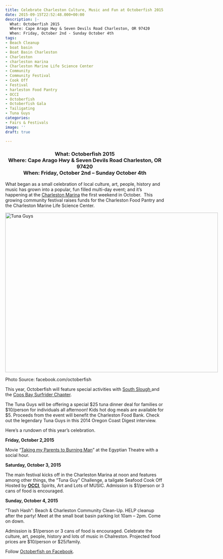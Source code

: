 ```yaml
---
title: Celebrate Charleston Culture, Music and Fun at Octoberfish 2015!
date: 2015-09-15T22:52:48.000+00:00
description: |-
  What: Octoberfish 2015
  Where: Cape Arago Hwy & Seven Devils Road Charleston, OR 97420
  When: Friday, October 2nd - Sunday October 4th
tags:
- Beach Cleanup
- boat basin
- Boat Basin Charleston
- Charleston
- charleston marina
- Charleston Marine Life Science Center
- Community
- Community Festival
- Cook Off
- Festival
- harleston Food Pantry
- OCCI
- Octoberfish
- Octoberfish Gala
- Tailigating
- Tuna Guys
categories:
- Fairs & Festivals
image: ''
draft: true

---
```

<h3 style="text-align: center;">
  What: Octoberfish 2015<br /> Where: Cape Arago Hwy & Seven Devils Road Charleston, OR 97420<br /> When: Friday, October 2nd &#8211; Sunday October 4th
</h3>

What began as a small celebration of local culture, art, people, history and music has grown into a popular, fun filled multi-day event; and it&#8217;s happening at the <a href="http://www.charlestonmarina.com/" target="_blank">Charleston Marina</a> the first weekend in October.  This growing community festival raises funds for the Charleston Food Pantry and the Charleston Marine Life Science Center.

<div id="attachment_67457" style="width: 684px" class="wp-caption aligncenter">
  <a href="https://www.facebook.com/octoberfish/photos_stream"><img class="wp-image-67457 size-large" src="/wp-content/uploads/2014/08/10633464_543026815841744_1924467679159170051_o-674x506.jpg" alt="Tuna Guys" width="674" height="506" srcset="/wp-content/uploads/2014/08/10633464_543026815841744_1924467679159170051_o-674x506.jpg 674w, /wp-content/uploads/2014/08/10633464_543026815841744_1924467679159170051_o-177x133.jpg 177w" sizes="(max-width: 674px) 100vw, 674px" /></a>
  
  <p class="wp-caption-text">
    Photo Source: facebook.com/octoberfish
  </p>
</div>

This year, Octoberfish will feature special activities with <a href="http://www.oregon.gov/DSL/SSNERR/Pages/index.aspx" target="_blank">South Slough </a>and the <a href="https://coosbay.surfrider.org/" target="_blank">Coos Bay Surfrider Chapter</a>.

The Tuna Guys will be offering a special $25 tuna dinner deal for families or $10/person for individuals all afternoon! Kids hot dog meals are available for $5. Proceeds from the event will benefit the Charleston Food Bank. Check out the legendary Tuna Guys in this 2014 Oregon Coast Digest interview.



Here&#8217;s a rundown of this year&#8217;s celebration.

**Friday, October 2,2015**
  
Movie &#8220;<a href="http://www.imdb.com/title/tt3401190/" target="_blank">Taking my Parents to Burning Man</a>&#8221; at the Egyptian Theatre with a social hour.

**Saturday, October 3, 2015**
  
The main festival kicks off in the Charleston Marina at noon and features among other things, the “Tuna Guy” Challenge, a tailgate Seafood Cook Off Hosted by <a href="http://www.occi.net/" target="_blank"><strong>OCCI</strong></a>, Spirits, Art and Lots of MUSIC. Admission is $1/person or 3 cans of food is encouraged.

**Sunday, October 4, 2015**
  
&#8220;Trash Hash&#8221;: Beach & Charleston Community Clean-Up. HELP cleanup after the party! Meet at the small boat basin parking lot 10am – 2pm. Come on down.

Admission is $1/person or 3 cans of food is encouraged. Celebrate the culture, art, people, history and lots of music in Chalreston. Projected food prices are $10/person or $25/family.

Follow <a href="https://www.facebook.com/octoberfish?fref=nf" target="_blank">Octoberfish on Facebook</a>.